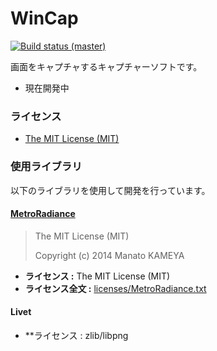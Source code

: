 # WinCap
[![Build status (master)](https://img.shields.io/appveyor/ci/Thirdplay/WinCap.svg?style=flat-square)](https://ci.appveyor.com/project/thirdplay/wincap)

画面をキャプチャするキャプチャーソフトです。

* 現在開発中

### ライセンス

* [The MIT License (MIT)](LICENSE)

### 使用ライブラリ

以下のライブラリを使用して開発を行っています。

#### [MetroRadiance](https://github.com/Grabacr07/MetroRadiance)

> The MIT License (MIT)
> 
> Copyright (c) 2014 Manato KAMEYA

* **ライセンス :** The MIT License (MIT)
* **ライセンス全文 :** [licenses/MetroRadiance.txt](licenses/MetroRadiance.txt)

#### Livet

* **ライセンス : zlib/libpng
